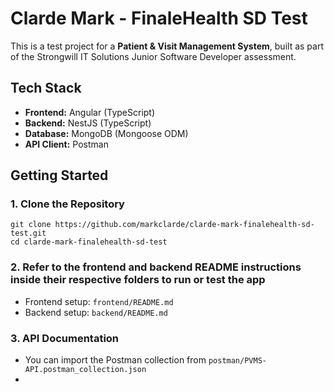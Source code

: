 # Clarde Mark - FinaleHealth SD Test

This is a test project for a **Patient & Visit Management System**, built as part of the Strongwill IT Solutions Junior Software Developer assessment.

## Tech Stack

- **Frontend:** Angular (TypeScript)
- **Backend:** NestJS (TypeScript)
- **Database:** MongoDB (Mongoose ODM)
- **API Client:** Postman

## Getting Started

### 1. Clone the Repository

```
git clone https://github.com/markclarde/clarde-mark-finalehealth-sd-test.git
cd clarde-mark-finalehealth-sd-test
```

### 2. Refer to the frontend and backend README instructions inside their respective folders to run or test the app

- Frontend setup: `frontend/README.md`
- Backend setup: `backend/README.md`

### 3. API Documentation

- You can import the Postman collection from `postman/PVMS-API.postman_collection.json`
-
